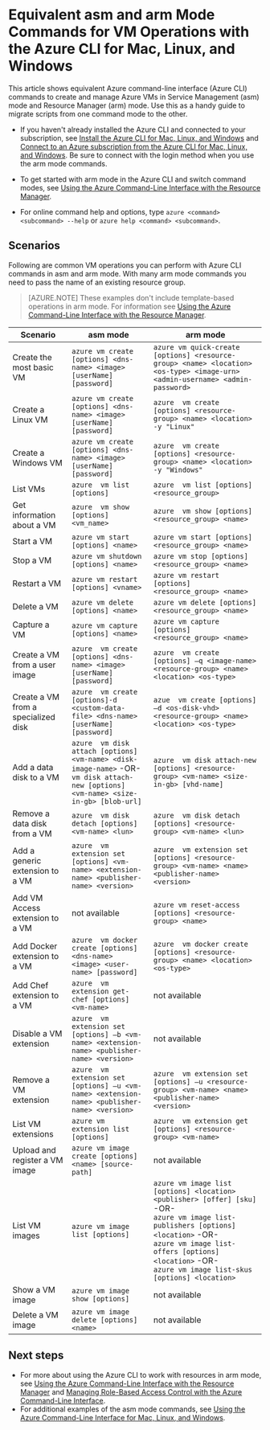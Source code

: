 <properties
	pageTitle="Equivalent asm and arm ARM Mode Commands for VM Operations with the Azure Command-Line Interface for Mac, Linux, and Windows"
	description="Shows equivalent Azure CLI commands to create and manage Azure VMs in asm mode and arm mode"
	services="virtual-machines"
	documentationCenter=""
	authors="dlepow"
	manager="timlt"
	editor=""/>

<tags
	ms.service="virtual-machines"
	ms.devlang="na"
	ms.topic="article"
	ms.tgt_pltfrm="command-line-interface"
	ms.workload="infrastructure-services"
	ms.date="04/28/2015"
	ms.author="danlep"/>

# Equivalent asm and arm Mode Commands for VM Operations with the Azure CLI for Mac, Linux, and Windows
This article shows equivalent Azure command-line interface (Azure CLI) commands to create and manage Azure VMs in Service Management (asm) mode and Resource Manager (arm) mode. Use this as a handy guide to migrate scripts from one command mode to the other.

* If you haven't already installed the Azure CLI and connected to your subscription, see [Install the Azure CLI for Mac, Linux, and Windows](xplat-cli-install.md) and [Connect to an Azure subscription from the Azure CLI for Mac, Linux, and Windows](xplat-cli-connect.md). Be sure to connect with the login method when you use the arm mode commands.

* To get started with arm mode in the Azure CLI and switch command modes, see [Using the Azure Command-Line Interface with the Resource Manager](xplat-cli-azure-resource-manager.md).

* For online command help and options, type `azure <command> <subcommand> --help` or `azure help <command> <subcommand>`.

## Scenarios
Following are common VM operations you can perform with Azure CLI commands in asm and arm mode. With many arm mode commands you need to pass the name of an existing resource group.

> [AZURE.NOTE] These examples don't include template-based operations in arm mode. For information see [Using the Azure Command-Line Interface with the Resource Manager](xplat-cli-azure-resource-manager.md).

Scenario | asm mode | arm mode
-------------- | ----------- | -------------------------
Create the most basic VM | `azure vm create [options] <dns-name> <image> [userName] [password]` | `azure vm quick-create [options] <resource-group> <name> <location> <os-type> <image-urn> <admin-username> <admin-password>`
Create a Linux VM | `azure vm create [options] <dns-name> <image> [userName] [password]` | `azure  vm create [options] <resource-group> <name> <location> -y "Linux"`
Create a Windows VM | `azure vm create [options] <dns-name> <image> [userName] [password]` | `azure  vm create [options] <resource-group> <name> <location> -y "Windows"`
List VMs | `azure  vm list [options]` | `azure  vm list [options] <resource_group>`
Get information about a VM | `azure  vm show [options] <vm_name>` | `azure  vm show [options] <resource_group> <name>`
Start a VM | `azure vm start [options] <name>` | `azure vm start [options] <resource_group> <name>`
Stop a VM | `azure vm shutdown [options] <name>` | `azure vm stop [options] <resource_group> <name>`
Restart a VM | `azure vm restart [options] <vname>` | `azure vm restart [options] <resource_group> <name>`
Delete a VM | `azure vm delete [options] <name>` | `azure vm delete [options] <resource_group> <name>`
Capture a VM | `azure vm capture [options] <name>` | `azure vm capture [options] <resource_group> <name>`
Create a VM from a user image | `azure  vm create [options] <dns-name> <image> [userName] [password]` | `azure  vm create [options] –q <image-name> <resource-group> <name> <location> <os-type>`
Create a VM from a specialized disk | `azure  vm create [options]-d <custom-data-file> <dns-name> [userName] [password]` | `azue  vm create [options] –d <os-disk-vhd> <resource-group> <name> <location> <os-type>`
Add a data disk to a VM | `azure  vm disk attach [options] <vm-name> <disk-image-name>` -OR- <br/>  `vm disk attach-new [options] <vm-name> <size-in-gb> [blob-url]` | `azure  vm disk attach-new [options] <resource-group> <vm-name> <size-in-gb> [vhd-name]`
Remove a data disk from a VM | `azure  vm disk detach [options] <vm-name> <lun>` | `azure  vm disk detach [options] <resource-group> <vm-name> <lun>`
Add a generic extension to a VM | `azure  vm extension set [options] <vm-name> <extension-name> <publisher-name> <version>` | `azure  vm extension set [options] <resource-group> <vm-name> <name> <publisher-name> <version>`
Add VM Access extension to a VM | not available | `azure vm reset-access [options] <resource-group> <name>`
Add Docker extension to a VM | `azure  vm docker create [options] <dns-name> <image> <user-name> [password]` | `azure  vm docker create [options] <resource-group> <name> <location> <os-type>`
Add Chef extension to a VM | `azure  vm extension get-chef [options] <vm-name>` | not available
Disable a VM extension | `azure  vm extension set [options] –b <vm-name> <extension-name> <publisher-name> <version>` | not available
Remove a VM extension | `azure  vm extension set [options] –u <vm-name> <extension-name> <publisher-name> <version>` | `azure  vm extension set [options] –u <resource-group> <vm-name> <name> <publisher-name> <version>`
List VM extensions | `azure vm extension list [options]` | `azure  vm extension get [options] <resource-group> <vm-name>`
Upload and register a VM image | `azure vm image create [options] <name> [source-path]` | not available
List VM images | `azure vm image list [options]` | `azure vm image list [options] <location> <publisher> [offer] [sku]` -OR- <br/> `azure vm image list-publishers [options] <location>` -OR- <br/> `azure vm image list-offers [options] <location>` -OR- <br/> `azure vm image list-skus [options] <location>`
Show a VM image | `azure vm image show [options]` | not available
Delete a VM image | `azure vm image delete [options] <name>` | not available


## Next steps

* For more about using the Azure CLI to work with resources in arm mode, see [Using the Azure Command-Line Interface with the Resource Manager](xplat-cli-azure-resource-manager.md) and [Managing Role-Based Access Control with the Azure Command-Line Interface](role-based-access-control-xplat-cli.md).
* For additional examples of the asm mode commands, see [Using the Azure Command-Line Interface for Mac, Linux, and Windows](virtual-machines-command-line-tools.md).
